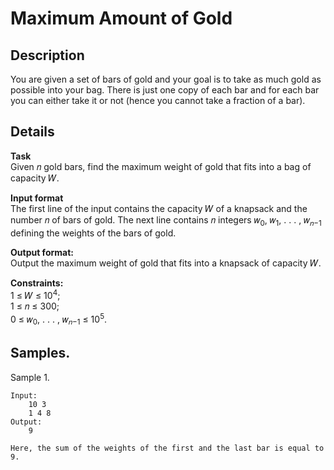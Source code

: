 # Maximum Amount of Gold

## Description 
You are given a set of bars of gold and your goal is to take as much gold as possible into your bag. There is just one copy of each bar and for each bar you can either take it or not (hence you cannot take a fraction of a bar).

## Details
**Task**<br>
Given 𝑛 gold bars, find the maximum weight of gold that fits into a bag of capacity 𝑊.

**Input format**<br> 
The first line of the input contains the capacity 𝑊 of a knapsack and the number 𝑛 of bars of gold. The next line contains 𝑛 integers 𝑤<sub>0</sub>, 𝑤<sub>1</sub>, . . . , 𝑤<sub>𝑛−1</sub> defining the weights of the bars of gold.

**Output format:**<br> 
Output the maximum weight of gold that fits into a knapsack of capacity 𝑊.

**Constraints:**<br> 
1 ≤ 𝑊 ≤ 10<sup>4</sup>; <br>
1 ≤ 𝑛 ≤ 300; <br>
0 ≤ 𝑤<sub>0</sub>, . . . , 𝑤<sub>𝑛−1</sub> ≤ 10<sup>5</sup>.

## Samples.
Sample 1.

    Input:
        10 3
        1 4 8
    Output:
        9
    
    Here, the sum of the weights of the first and the last bar is equal to 9.
